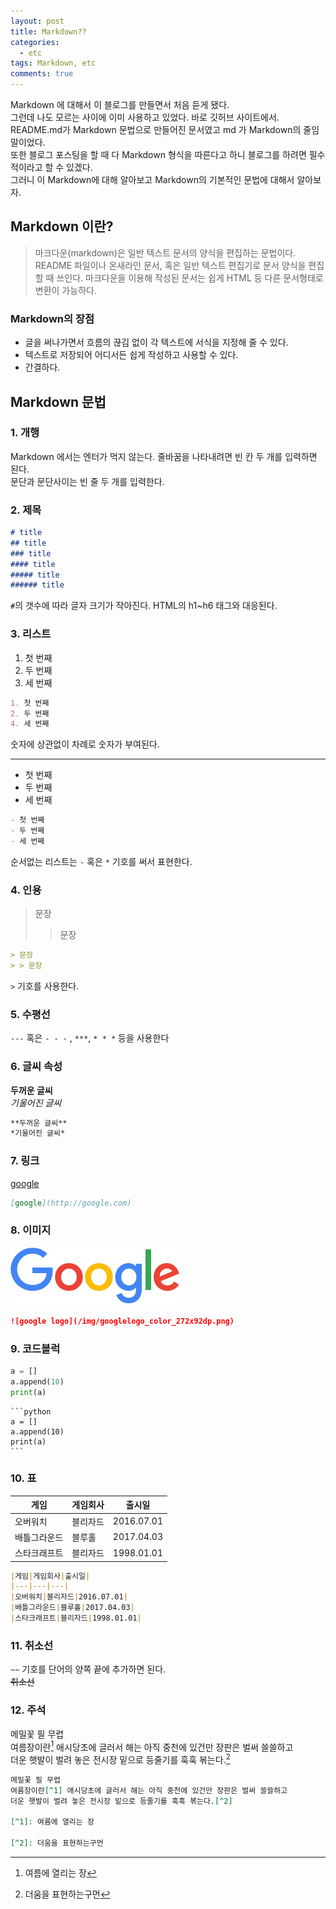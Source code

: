 ```yaml
---
layout: post
title: Markdown??
categories:
  - etc
tags: Markdown, etc
comments: true
---
```


Markdown 에 대해서 이 블로그를 만들면서 처음 듣게 됐다.  
그런데 나도 모르는 사이에 이미 사용하고 있었다. 바로 깃허브 사이트에서. README.md가 Markdown 문법으로 만들어진 문서였고 md 가 Markdown의 줄임말이었다.  
또한 블로그 포스팅을 할 때 다 Markdown 형식을 따른다고 하니 블로그를 하려면 필수적이라고 할 수 있겠다.  
그러니 이 Markdown에 대해 알아보고 Markdown의 기본적인 문법에 대해서 알아보자.  

## Markdown 이란?

> 마크다운(markdown)은 일반 텍스트 문서의 양식을 편집하는 문법이다. README 파일이나 온새라인 문서, 혹은 일반 텍스트 편집기로 문서 양식을 편집할 때 쓰인다. 마크다운을 이용해 작성된 문서는 쉽게 HTML 등 다른 문서형태로 변환이 가능하다.



### Markdown의 장점

- 글을 써나가면서 흐름의 끊김 없이 각 텍스트에 서식을 지정해 줄 수 있다.
- 텍스트로 저장되어 어디서든 쉽게 작성하고 사용할 수 있다.
- 간결하다.

## Markdown 문법

### 1. 개행  
Markdown 에서는 엔터가 먹지 않는다. 줄바꿈을 나타내려면 빈 칸 두 개를 입력하면 된다.  
문단과 문단사이는 빈 줄 두 개를 입력한다.

### 2. 제목

```md
# title
## title
### title
#### title
##### title
###### title
```
`#`의 갯수에 따라 글자 크기가 작아진다. HTML의 h1~h6 태그와 대응된다.

### 3. 리스트
1. 첫 번째
2. 두 번째
4. 세 번째

```md
1. 첫 번째
2. 두 번째
4. 세 번째
```

숫자에 상관없이 차례로 숫자가 부여된다.

---

- 첫 번째
- 두 번째
- 세 번째

```md
- 첫 번째
- 두 번째
- 세 번째
```
순서없는 리스트는 `-` 혹은 `*` 기호를 써서 표현한다.

### 4. 인용
> 문장
> > 문장

```md
> 문장
> > 문장
```
`>` 기호를 사용한다.

### 5. 수평선
`---` 혹은 `- - -` , `***`, `* * *` 등을 사용한다

### 6. 글씨 속성
**두꺼운 글씨**  
*기울어진 글씨*
```md
**두꺼운 글씨**
*기울어진 글씨*
```

### 7. 링크
[google](http://google.com)
```md
[google](http://google.com)
```

### 8. 이미지
![google logo](/img/googlelogo_color_272x92dp.png)
```md
![google logo](/img/googlelogo_color_272x92dp.png)
```

### 9. 코드블럭

```python
a = []
a.append(10)
print(a)
```

~~~
```python
a = []
a.append(10)
print(a)
```
~~~

### 10. 표

|게임|게임회사|출시일|
|---|---|---|
|오버워치|블리자드|2016.07.01|
|배틀그라운드|블루홀|2017.04.03|
|스타크래프트|블리자드|1998.01.01|

```md
|게임|게임회사|출시일|
|---|---|---|
|오버워치|블리자드|2016.07.01|
|배틀그라운드|블루홀|2017.04.03|
|스타크래프트|블리자드|1998.01.01|
```

### 11. 취소선

`~~` 기호를 단어의 양쪽 끝에 추가하면 된다.  
~~취소선~~

### 12. 주석

메밀꽃 필 무렵  
여름장이란[^1] 애시당초에 글러서 해는 아직 중천에 있건만 장판은 벌써 쓸쓸하고  
더운 햇발이 벌려 놓은 전시장 밑으로 등줄기를 훅훅 볶는다.[^2]  

[^1]: 여름에 열리는 장

[^2]: 더움을 표현하는구먼

```md
메밀꽃 필 무렵  
여름장이란[^1] 애시당초에 글러서 해는 아직 중천에 있건만 장판은 벌써 쓸쓸하고  
더운 햇발이 벌려 놓은 전시장 밑으로 등줄기를 훅훅 볶는다.[^2]  

[^1]: 여름에 열리는 장

[^2]: 더움을 표현하는구먼
```
